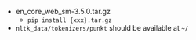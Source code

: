 - en_core_web_sm-3.5.0.tar.gz
    - `pip install {xxx}.tar.gz`
- `nltk_data/tokenizers/punkt` should be available at `~/`